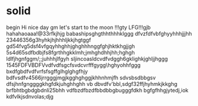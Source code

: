 # solid
begin
Hi
nice day
gm
let's start
to the moon !!!gty
LFG!!!gjb
hahahaoaaa!@33rfkjhjg
babashipsghgthhthhhklggg
dfvzfdfvbfghyyhhhjjjhh
23446356g3hyhkjhjhhhljkkjhgtggf
gd54fvg5dsf4vfgqyhhghhjghghhhnggfghjhktkhgjjgh
5s4d65sdfbdbjfs8fgrthhgkklmh;jmhghdhhjhh;hghgh
ldlfjhgnfggm/;;juhhhjlfgyh
sljincoasldcvdfvdggh6gklighkjghljjhggg
1545FDFVBDFVvdfvdfsgcfsvdcvrfffgygg\hghyohhfggg
bxdfgbdfvdfvrfsfsgffglhglghgfhjy
bdfvsdfv4566jrrgggjmgjkgghghggjkhhnhmjfh
sdvsbsdbbgsv dfsjhnfgnggggkhgfdkjuhghhghh
vb dbvdfv'bbl,sdgf32ffjhyhmkjkkghg
brfbhtbgbdgbdnli25bhh
vdfbzdfbzdfbbdbbgbugggfdkh
bgfgfhhgjytedj,iok
kdfvlkjsdnvolas;djg
